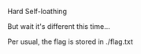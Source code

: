 Hard Self-loathing

But wait it's different this time...

Per usual, the flag is stored in ./flag.txt
